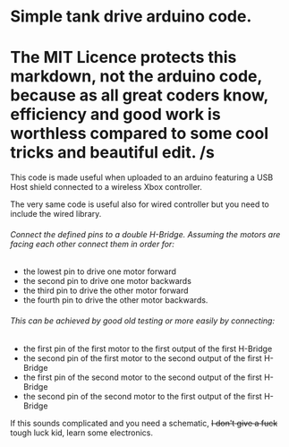 # Simple tank drive arduino code.
# The MIT Licence protects this markdown, not the arduino code, because as all great coders know, efficiency and good work is worthless compared to some cool tricks and beautiful edit. /s
This code is made useful when uploaded to an arduino featuring
a USB Host shield connected to a wireless Xbox controller.

The very same code is useful also for wired controller but you need to include the wired library.

###### Connect the defined pins to a double H-Bridge. Assuming the motors are facing each other connect them in order for:

* the lowest pin to drive one motor forward
* the second pin to drive one motor backwards
* the third pin to drive the other motor forward
* the fourth pin to drive the other motor backwards.


###### This can be achieved by good old testing or more easily by connecting:

* the first pin of the first motor to the first output of the first H-Bridge
* the second pin of the first motor to the second output of the first H-Bridge
* the first pin of the second motor to the second output of the first H-Bridge
* the second pin of the second motor to the first output of the first H-Bridge

If this sounds complicated and you need a schematic, ~~I don't give a fuck~~ tough luck kid, learn some 
electronics.

